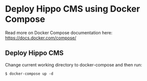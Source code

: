 Deploy Hippo CMS using Docker Compose
=====================================
Read more on Docker Compose documentation here: https://docs.docker.com/compose/

Deploy Hippo CMS
----------
Change current working directory to docker-compose and then run:
```
$ docker-compose up -d
```
